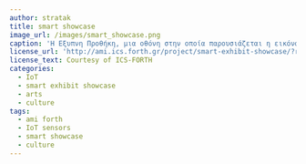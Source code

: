 ```yaml
---
author: stratak
title: smart showcase
image_url: /images/smart_showcase.png
caption: 'Η Εξυπνη Προθήκη, μια οθόνη στην οποία παρουσιάζεται η εικόνα του Δίσκου της Φαιστού, είναι ένα επίτευγμα του Ινστιτούτου Τεχνολογίας Έρευνας. Το σύστημα της Έξυπνης Προθήκης με την τεχνολογία ανίχνευσης της κίνησης των χεριών και προσφέρει ένα ευρύ φάσμα δυνατοτήτων, καθώς μπορεί να φιλοξενήσει οποιοδήποτε αρχαιολογικό εύρημα ή αντικείμενο. Το σύστημα δίνει τη δυνατότητα στον χρήστη να αλληλεπιδράσει με το έκθεμα, χωρίς καν να το αγγίζει, κουνώντας απλώς τα δάχτυλά του'
license_url: 'http://ami.ics.forth.gr/project/smart-exhibit-showcase/?ref=arts-culture'
license_text: Courtesy of ICS-FORTH
categories:
  - IoT
  - smart exhibit showcase
  - arts
  - culture
tags:
  - ami forth
  - IoT sensors
  - smart showcase
  - culture
---
```

